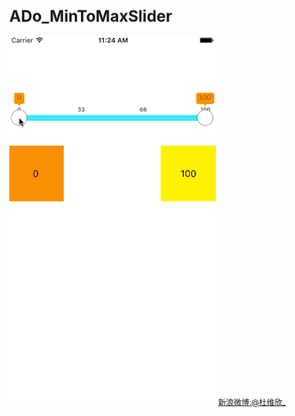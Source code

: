 # ADo_MinToMaxSlider
![ADo_MinToMaxSlider](https://github.com/Nododo/ADo_MinToMaxSlider/blob/master/ADo_MinToMaxSlider/ADo_MinToMaxSlider.gif)
[新浪微博:@杜维欣_](http://weibo.com/u/2386823145/home?topnav=1&wvr=6)

